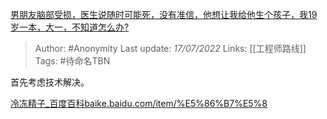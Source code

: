 [男朋友脑部受损，医生说随时可能死，没有准信，他想让我给他生个孩子，我19岁一本，大一，不知道怎么办?](https://www.zhihu.com/question/517032900/answer/2570778380)

> Author: #Anonymity
> Last update: *17/07/2022*
> Links: [[工程师路线]]
> Tags: #待命名TBN

首先考虑技术解决。

[冷冻精子_百度百科​baike.baidu.com/item/%E5%86%B7%E5%8](https://link.zhihu.com/?target=https%3A//baike.baidu.com/item/%25E5%2586%25B7%25E5%2586%25BB%25E7%25B2%25BE%25E5%25AD%2590/12770685)
